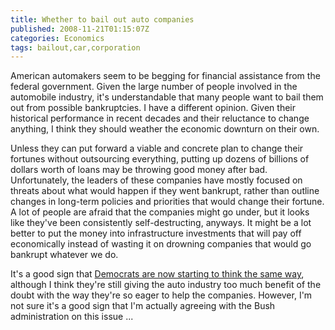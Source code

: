 ```yaml
---
title: Whether to bail out auto companies
published: 2008-11-21T01:15:07Z
categories: Economics
tags: bailout,car,corporation
---
```


American automakers seem to be begging for financial assistance from the federal government.  Given the large number of people involved in the automobile industry, it's understandable that many people want to bail them out from possible bankruptcies.  I have a different opinion.  Given their historical performance in recent decades and their reluctance to change anything, I think they should weather the economic downturn on their own.

Unless they can put forward a viable and concrete plan to change their fortunes without outsourcing everything, putting up dozens of billions of dollars worth of loans may be throwing good money after bad.  Unfortunately, the leaders of these companies have mostly focused on threats about what would happen if they went bankrupt, rather than outline changes in long-term policies and priorities that would change their fortune.  A lot of people are afraid that the companies might go under, but it looks like they've been consistently self-destructing, anyways.  It might be a lot better to put the money into infrastructure investments that will pay off economically instead of wasting it on drowning companies that would go bankrupt whatever we do.

It's a good sign that <a href="http://www.nytimes.com/2008/11/21/business/21auto.html">Democrats are now starting to think the same way</a>, although I think they're still giving the auto industry too much benefit of the doubt with the way they're so eager to help the companies.  However, I'm not sure it's a good sign that I'm actually agreeing with the Bush administration on this issue ...

